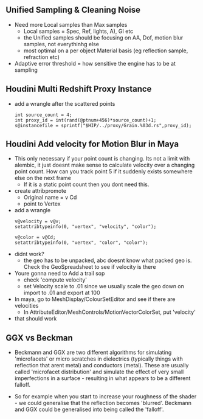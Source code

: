 ## Unified Sampling & Cleaning Noise
- Need more Local samples than Max samples
  - Local samples = Spec, Ref, lights, A), GI etc
  - the Unified samples should be focusing on AA, Dof, motion blur samples, not everythinhg else
  - most optimal on a per object Material basis (eg reflection sample, refraction etc)
- Adaptive error threshold = how sensitive the engine has to be at sampling



## Houdini Multi Redshift Proxy Instance
- add a wrangle after the scattered points
  ```
  int source_count = 4;
  int proxy_id = int(rand(@ptnum+456)*source_count)+1;
  s@instancefile = sprintf("$HIP/../proxy/Grain.%03d.rs",proxy_id);
  ```
## Houdini Add velocity for Motion Blur in Maya
- This only necessary if your point count is changing. Its not a limit with alembic, it just doesnt make sense to calculate velocity over a changing point count. How can you track point 5 if it suddenly exists somewhere else on the next frame
  - If it is a static point count then you dont need this.
- create attribpromote
  - Original name = v Cd
  - point to Vertex
- add a wrangle
  ```
  v@velocity = v@v;
  setattribtypeinfo(0, "vertex", "velocity", "color");

  v@color = v@Cd;
  setattribtypeinfo(0, "vertex", "color", "color");
  ```
- didnt work?
  - the geo has to be unpacked, abc doesnt know what packed geo is. Check the GeoSpreadsheet to see if velocity is there 
- Youre gonna need to Add a trail sop
  - check  'compute velocity'
  - set Velocity scale to .01 since we usually scale the geo down on import to .01 and export at 100
- In maya, go to MeshDisplay/ColourSetEditor and see if there are velocities
  - In AttributeEditor/MeshControls/MotionVectorColorSet, put 'velocity'
- that should work
## GGX vs Beckman
- Beckmann and GGX are two different algorithms for simulating 'microfacets' or micro scratches in dielectrics (typically things with reflection that arent metal) and conductors (metal). These are usually called 'microfacet distribution' and simulate the effect of very small imperfections in a surface - resulting in what appears to be a different falloff.

- So for example when you start to increase your roughness of the shader - we could generalise that the reflection becomes 'blurred'. Beckmann and GGX could be generalised into being called the 'falloff'.
